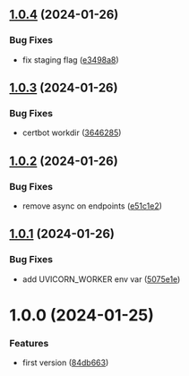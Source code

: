 ## [1.0.4](https://github.com/thibaultserti/ovh-certificate-api/compare/v1.0.3...v1.0.4) (2024-01-26)


### Bug Fixes

* fix staging flag ([e3498a8](https://github.com/thibaultserti/ovh-certificate-api/commit/e3498a89634c6f46c09c10fe0418f747eb47c97b))

## [1.0.3](https://github.com/thibaultserti/ovh-certificate-api/compare/v1.0.2...v1.0.3) (2024-01-26)


### Bug Fixes

* certbot workdir ([3646285](https://github.com/thibaultserti/ovh-certificate-api/commit/3646285d562faa303067f496c8ba0dd0e38c7527))

## [1.0.2](https://github.com/thibaultserti/ovh-certificate-api/compare/v1.0.1...v1.0.2) (2024-01-26)


### Bug Fixes

* remove async on endpoints ([e51c1e2](https://github.com/thibaultserti/ovh-certificate-api/commit/e51c1e23cd44bd795957439fc7a64e21ebab29fd))

## [1.0.1](https://github.com/thibaultserti/ovh-certificate-api/compare/v1.0.0...v1.0.1) (2024-01-26)


### Bug Fixes

* add UVICORN_WORKER env var ([5075e1e](https://github.com/thibaultserti/ovh-certificate-api/commit/5075e1e3196703ccd6fd848ef1ece4eff2e880b9))

# 1.0.0 (2024-01-25)


### Features

* first version ([84db663](https://github.com/thibaultserti/ovh-certificate-api/commit/84db663b4900c3c905b44c56396cddb4d98a521d))
